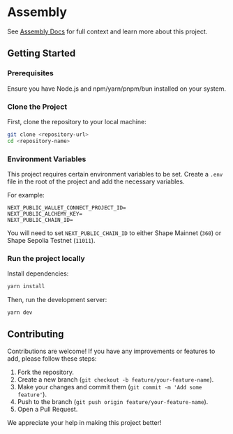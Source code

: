 # Assembly

See [Assembly Docs](https://docs.shape.network/building-on-shape/onchain-compatible/assembly) for full context and learn more about this project.

## Getting Started

### Prerequisites

Ensure you have Node.js and npm/yarn/pnpm/bun installed on your system.

### Clone the Project

First, clone the repository to your local machine:

```bash
git clone <repository-url>
cd <repository-name>
```

### Environment Variables

This project requires certain environment variables to be set. Create a `.env` file in the root of the project and add the necessary variables.

For example:

```env
NEXT_PUBLIC_WALLET_CONNECT_PROJECT_ID=
NEXT_PUBLIC_ALCHEMY_KEY=
NEXT_PUBLIC_CHAIN_ID=
```

You will need to set `NEXT_PUBLIC_CHAIN_ID` to either Shape Mainnet (`360`) or Shape Sepolia Testnet (`11011`).

### Run the project locally

Install dependencies:

```bash
yarn install
```

Then, run the development server:

```bash
yarn dev
```

## Contributing

Contributions are welcome! If you have any improvements or features to add, please follow these steps:

1. Fork the repository.
2. Create a new branch (`git checkout -b feature/your-feature-name`).
3. Make your changes and commit them (`git commit -m 'Add some feature'`).
4. Push to the branch (`git push origin feature/your-feature-name`).
5. Open a Pull Request.

We appreciate your help in making this project better!
